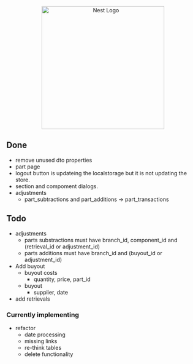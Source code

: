 <p align="center">
  <a href="http://nestjs.com/" target="blank"><img src="https://nestjs.com/img/logo_text.svg" width="320" alt="Nest Logo" /></a>
</p>

## Done

* remove unused dto properties
* part page
* logout button is updateing the localstorage but it is not updating the store.
* section and compoment dialogs.
* adjustments
  * part_subtractions and part_additions -> part_transactions

## Todo


* adjustments
  * parts substractions must have branch_id, component_id  and (retrieval_id or adjustment_id)
  * parts additions must have branch_id and (buyout_id or adjustment_id)
* Add buyout
  * buyout costs
    * quantity, price, part_id
  * buyout
    * supplier, date
* add retrievals


### Currently implementing

* refactor
  * date processing
  * missing links
  * re-think tables
  * delete functionality



